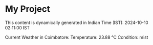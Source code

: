 # My Project

This content is dynamically generated in Indian Time (IST): 2024-10-10 02:11:00 IST


Current Weather in Coimbatore:
Temperature: 23.88 °C
Condition: mist
